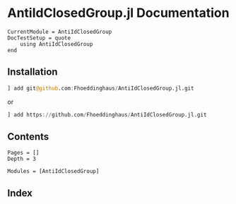 # AntiIdClosedGroup.jl Documentation

```@meta
CurrentModule = AntiIdClosedGroup
DocTestSetup = quote
    using AntiIdClosedGroup
end
```

## Installation
```julia
] add git@github.com:Fhoeddinghaus/AntiIdClosedGroup.jl.git
```

or 
```julia
] add https://github.com/Fhoeddinghaus/AntiIdClosedGroup.jl.git
```

## Contents

```@contents
Pages = []
Depth = 3
```

```@autodocs
Modules = [AntiIdClosedGroup]
```

## Index

```@index
```

